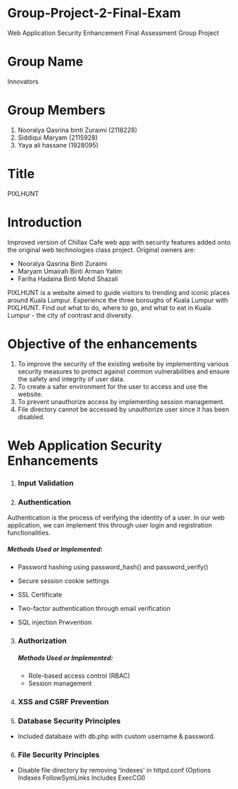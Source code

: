 # Group-Project-2-Final-Exam
Web Application Security Enhancement Final Assessment Group Project

# Group Name
Innovators

# Group Members
1. Nooralya Qasrina binti Zuraimi (2118228)
2. Siddiqui Maryam (2115928)
3. Yaya ali hassane (1928095)

# Title
PIXLHUNT

# Introduction
Improved version of Chillax Cafe web app with security features added onto the original web technologies class project.
Original owners are:

* Nooralya Qasrina Binti Zuraimi 
* Maryam Umairah Binti Arman Yatim 
* Fariha Hadaina Binti Mohd Shazali

PIXLHUNT is a website aimed to guide visitors to trending and iconic places around Kuala Lumpur. Experience the three boroughs of Kuala Lumpur with PIXLHUNT. Find out what to do, where to go, and what to eat in Kuala Lumpur - the city of contrast and diversity.


# Objective of the enhancements
1. To improve the security of the existing website by implementing various security measures to protect against common vulnerabilities and ensure the safety and integrity of user data.
2. To create a safer environment for the user to access and use the website.
3. To prevent unauthorize access by implementing session management.
4. File directory cannot be accessed by unauthorize user since it has been disabled.

# Web Application Security Enhancements
1) <h3> Input Validation </h3>



2) <h3> Authentication </h3>
Authentication is the process of verifying the identity of a user. In our web application, we can implement this through user login and registration functionalities.
   <h5> Methods Used or Implemented: </h5>
   
   * Password hashing using password_hash() and password_verify()
  


     
   * Secure session cookie settings
   * SSL Certificate
   * Two-factor authentication through email verification
   * SQL injection Prwvention 
  




3) <h3> Authorization </h3>
    <h5> Methods Used or Implemented: </h5>
  
    * Role-based access control (RBAC)
    * Session management



4) <h3> XSS and CSRF Prevention </h3>

5) <h3> Database Security Principles </h3>
* Included database with db.php with custom username & password.

6) <h3> File Security Principles </h3>

* Disable file directory by removing 'Indexes' in httpd.conf (Options Indexes FollowSymLinks Includes ExecCGI)
  
   
